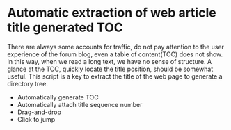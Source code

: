 # Automatic extraction of web article title generated TOC

There are always some accounts for traffic, do not pay attention to the user experience of the forum blog, even a table of content(TOC) does not show.
In this way, when we read a long text, we have no sense of structure.
A glance at the TOC, quickly locate the title position, should be somewhat useful.
This script is a key to extract the title of the web page to generate a directory tree.

- Automatically generate TOC
- Automatically attach title sequence number
- Drag-and-drop
- Click to jump
